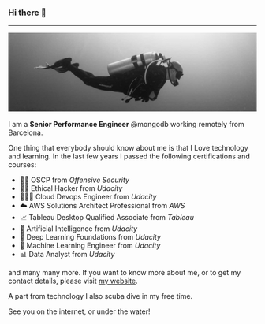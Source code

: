 ### Hi there 👋
***

![Diving](main-header.jpg)

I am a **Senior Performance Engineer** @mongodb working remotely from Barcelona.

One thing that everybody should know about me is that I Love technology and learning. In the last few years I passed the following certifications and courses:

- 🏴‍☠️ OSCP from _Offensive Security_
- 🏴‍☠️ Ethical Hacker from _Udacity_
- 🧑🏻‍💻 Cloud Devops Engineer from _Udacity_
- ☁️ AWS Solutions Architect Professional from _AWS_
- 📈 Tableau Desktop Qualified Associate from _Tableau_
- 🤖 Artificial Intelligence from _Udacity_
- 🤖 Deep Learning Foundations from _Udacity_
- 🤖 Machine Learning Engineer from _Udacity_
- 📊 Data Analyst from _Udacity_

and many many more. If you want to know more about me, or to get my contact details, please visit [my website](https://miguelangelnieto.net).

A part from technology I also scuba dive in my free time.

See you on the internet, or under the water!
